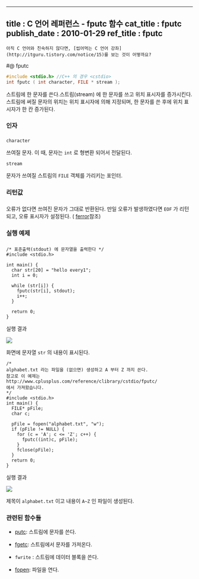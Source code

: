----------------
title : C 언어 레퍼런스 -  fputc 함수
cat_title :   fputc
publish_date : 2010-01-29
ref_title : fputc
--------------


```warning
아직 C 언어와 친숙하지 않다면, [씹어먹는 C 언어 강좌](http://itguru.tistory.com/notice/15)를 보는 것이 어떻까요?

```

#@ fputc

```cpp
#include <stdio.h> //C++ 의 경우 <cstdio>
int fputc ( int character, FILE * stream );
```



스트림에 한 문자를 쓴다.스트림(stream) 에 한 문자를 쓰고 위치 표시자를 증가시킨다.
스트림에 써질 문자의 위치는 위치 표시자에 의해 지정되며, 한 문자를 쓴 후에 위치 표시자가 한 칸 증가된다.



### 인자
### 

`character`

쓰여질 문자. 이 때, 문자는 `int` 로 형변환 되어서 전달된다.

`stream`

문자가 쓰여질 스트림의 `FILE` 객체를 가리키는 포인터.



### 리턴값
### 

오류가 없다면 쓰여진 문자가 그대로 반환된다.
만일 오류가 발생하였다면 `EOF` 가 리턴되고, 오류 표시자가 설정된다. ( [ferror](http://itguru.tistory.com/52)참조)



### 실행 예제
### 

```cpp-formatted
/* 표준출력(stdout) 에 문자열을 출력한다 */
#include <stdio.h>

int main() {
  char str[20] = "hello every1";
  int i = 0;

  while (str[i]) {
    fputc(str[i], stdout);
    i++;
  }

  return 0;
}
```



실행 결과


![](http://img1.daumcdn.net/thumb/R1920x0/?fname=http%3A%2F%2Fcfile8.uf.tistory.com%2Fimage%2F1738630D4B61C80E01732A)

화면에 문자열 `str` 의 내용이 표시된다.

```cpp-formatted
/*
alphabet.txt 라는 파일을 (없으면) 생성하고 A 부터 Z 까지 쓴다.
참고로 이 예제는 http://www.cplusplus.com/reference/clibrary/cstdio/fputc/
에서 가져왔습니다.
*/
#include <stdio.h>
int main() {
  FILE* pFile;
  char c;

  pFile = fopen("alphabet.txt", "w");
  if (pFile != NULL) {
    for (c = 'A'; c <= 'Z'; c++) {
      fputc((int)c, pFile);
    }
    fclose(pFile);
  }
  return 0;
}
```

실행 결과


![](http://img1.daumcdn.net/thumb/R1920x0/?fname=http%3A%2F%2Fcfile30.uf.tistory.com%2Fimage%2F1869230C4B61C795010616)

제목이 `alphabet.txt` 이고 내용이 `A~Z` 인 파일이 생성된다.



###  관련된 함수들




*  [putc](http://itguru.tistory.com/46): 스트림에 문자를 쓴다.

*  [fgetc](http://itguru.tistory.com/37): 스트림에서 문자를 가져온다.

* `fwrite` : 스트림에 데이터 블록을 쓴다.

*  [fopen](http://itguru.tistory.com/58): 파일을 연다.